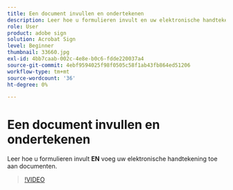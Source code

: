 ```yaml
---
title: Een document invullen en ondertekenen
description: Leer hoe u formulieren invult en uw elektronische handtekening toevoegt aan documenten
role: User
product: adobe sign
solution: Acrobat Sign
level: Beginner
thumbnail: 33660.jpg
exl-id: 4bb7caab-002c-4e8e-b0c6-fdde220037a4
source-git-commit: 4ebf9594025f98f0505c58f1ab43fb864ed51206
workflow-type: tm+mt
source-wordcount: '36'
ht-degree: 0%

---
```


# Een document invullen en ondertekenen

Leer hoe u formulieren invult **EN** voeg uw elektronische handtekening toe aan documenten.

>[!VIDEO](https://video.tv.adobe.com/v/33660?quality=12&learn=on&hidetitle=true)
